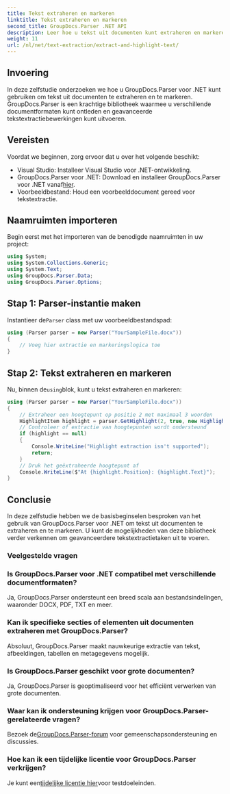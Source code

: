 ```yaml
---
title: Tekst extraheren en markeren
linktitle: Tekst extraheren en markeren
second_title: GroupDocs.Parser .NET API
description: Leer hoe u tekst uit documenten kunt extraheren en markeren met GroupDocs.Parser voor .NET. Eenvoudige stappen voor efficiënte tekstextractie in uw .NET-projecten.
weight: 11
url: /nl/net/text-extraction/extract-and-highlight-text/
---
```

## Invoering
In deze zelfstudie onderzoeken we hoe u GroupDocs.Parser voor .NET kunt gebruiken om tekst uit documenten te extraheren en te markeren. GroupDocs.Parser is een krachtige bibliotheek waarmee u verschillende documentformaten kunt ontleden en geavanceerde tekstextractiebewerkingen kunt uitvoeren.
## Vereisten
Voordat we beginnen, zorg ervoor dat u over het volgende beschikt:
- Visual Studio: Installeer Visual Studio voor .NET-ontwikkeling.
-  GroupDocs.Parser voor .NET: Download en installeer GroupDocs.Parser voor .NET vanaf[hier](https://releases.groupdocs.com/parser/net/).
- Voorbeeldbestand: Houd een voorbeelddocument gereed voor tekstextractie.

## Naamruimten importeren
Begin eerst met het importeren van de benodigde naamruimten in uw project:
```csharp
using System;
using System.Collections.Generic;
using System.Text;
using GroupDocs.Parser.Data;
using GroupDocs.Parser.Options;
```
## Stap 1: Parser-instantie maken
 Instantieer de`Parser` class met uw voorbeeldbestandspad:
```csharp
using (Parser parser = new Parser("YourSampleFile.docx"))
{
    // Voeg hier extractie en markeringslogica toe
}
```
## Stap 2: Tekst extraheren en markeren
 Nu, binnen de`using`blok, kunt u tekst extraheren en markeren:
```csharp
using (Parser parser = new Parser("YourSampleFile.docx"))
{
    // Extraheer een hoogtepunt op positie 2 met maximaal 3 woorden
    HighlightItem highlight = parser.GetHighlight(2, true, new HighlightOptions(3));
    // Controleer of extractie van hoogtepunten wordt ondersteund
    if (highlight == null)
    {
        Console.WriteLine("Highlight extraction isn't supported");
        return;
    }
    // Druk het geëxtraheerde hoogtepunt af
    Console.WriteLine($"At {highlight.Position}: {highlight.Text}");
}
```

## Conclusie
In deze zelfstudie hebben we de basisbeginselen besproken van het gebruik van GroupDocs.Parser voor .NET om tekst uit documenten te extraheren en te markeren. U kunt de mogelijkheden van deze bibliotheek verder verkennen om geavanceerdere tekstextractietaken uit te voeren.

### Veelgestelde vragen
### Is GroupDocs.Parser voor .NET compatibel met verschillende documentformaten?
Ja, GroupDocs.Parser ondersteunt een breed scala aan bestandsindelingen, waaronder DOCX, PDF, TXT en meer.
### Kan ik specifieke secties of elementen uit documenten extraheren met GroupDocs.Parser?
Absoluut, GroupDocs.Parser maakt nauwkeurige extractie van tekst, afbeeldingen, tabellen en metagegevens mogelijk.
### Is GroupDocs.Parser geschikt voor grote documenten?
Ja, GroupDocs.Parser is geoptimaliseerd voor het efficiënt verwerken van grote documenten.
### Waar kan ik ondersteuning krijgen voor GroupDocs.Parser-gerelateerde vragen?
 Bezoek de[GroupDocs.Parser-forum](https://forum.groupdocs.com/c/parser/17) voor gemeenschapsondersteuning en discussies.
### Hoe kan ik een tijdelijke licentie voor GroupDocs.Parser verkrijgen?
 Je kunt een[tijdelijke licentie hier](https://purchase.groupdocs.com/temporary-license/)voor testdoeleinden.